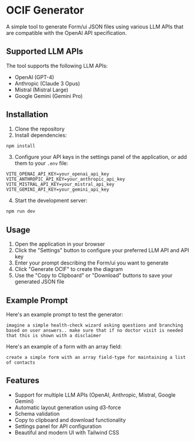 # OCIF Generator

A simple tool to generate Form/ui JSON files using various LLM APIs that are compatible with the OpenAI API specification.

## Supported LLM APIs

The tool supports the following LLM APIs:
- OpenAI (GPT-4)
- Anthropic (Claude 3 Opus)
- Mistral (Mistral Large)
- Google Gemini (Gemini Pro)

## Installation

1. Clone the repository
2. Install dependencies:
```bash
npm install
```

3. Configure your API keys in the settings panel of the application, or add them to your `.env` file:
```
VITE_OPENAI_API_KEY=your_openai_api_key
VITE_ANTHROPIC_API_KEY=your_anthropic_api_key
VITE_MISTRAL_API_KEY=your_mistral_api_key
VITE_GEMINI_API_KEY=your_gemini_api_key
```

4. Start the development server:
```bash
npm run dev
```

## Usage

1. Open the application in your browser
2. Click the "Settings" button to configure your preferred LLM API and API key
3. Enter your prompt describing the Form/ui you want to generate
4. Click "Generate OCIF" to create the diagram
5. Use the "Copy to Clipboard" or "Download" buttons to save your generated JSON file

## Example Prompt

Here's an example prompt to test the generator:

```
imagine a simple health-check wizard asking questions and branching based on user answers.. make sure that if no doctor visit is needed that this is shown with a disclaimer

```

Here's an example of a form with an array field:

```
create a simple form with an array field-type for maintaining a list of contacts

```


## Features

- Support for multiple LLM APIs (OpenAI, Anthropic, Mistral, Google Gemini)
- Automatic layout generation using d3-force
- Schema validation
- Copy to clipboard and download functionality
- Settings panel for API configuration
- Beautiful and modern UI with Tailwind CSS

